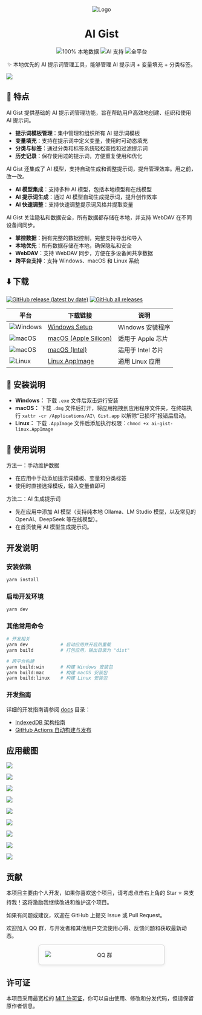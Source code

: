 <div align="center">

![Logo](docs/images/logo.png)

# AI Gist

![100% 本地数据](https://img.shields.io/badge/数据存储-100%25本地-success?style=flat&logo=database&logoColor=white) ![AI 支持](https://img.shields.io/badge/AI-支持多模型-blue?style=flat&logo=openai&logoColor=white) ![全平台](https://img.shields.io/badge/平台-Windows%20%7C%20macOS%20%7C%20Linux-purple?style=flat&logo=electron&logoColor=white)

✨ 本地优先的 AI 提示词管理工具，能够管理 AI 提示词 + 变量填充 + 分类标签。

</div>

![](docs/images/imageMain.png?v=4)

## 📌 特点

AI Gist 提供基础的 AI 提示词管理功能，旨在帮助用户高效地创建、组织和使用 AI 提示词。

- **提示词模板管理**：集中管理和组织所有 AI 提示词模板
- **变量填充**：支持在提示词中定义变量，使用时可动态填充
- **分类与标签**：通过分类和标签系统轻松查找和过滤提示词
- **历史记录**：保存使用过的提示词，方便重复使用和优化

AI Gist 还集成了 AI 模型，支持自动生成和调整提示词，提升管理效率。用之前，改一改。

- **AI 模型集成**：支持多种 AI 模型，包括本地模型和在线模型
- **AI 提示词生成**：通过 AI 模型自动生成提示词，提升创作效率
- **AI 快速调整**：支持快速调整提示词风格并提取变量

AI Gist 关注隐私和数据安全，所有数据都存储在本地，并支持 WebDAV 在不同设备间同步。

- **掌控数据**：拥有完整的数据控制，完整支持导出和导入
- **本地优先**：所有数据存储在本地，确保隐私和安全
- **WebDAV**：支持 WebDAV 同步，方便在多设备间共享数据
- **跨平台支持**：支持 Windows、macOS 和 Linux 系统

## ⬇️ 下载

[![GitHub release (latest by date)](https://img.shields.io/github/v/release/yarin-zhang/AI-Gist?style=flat)](https://github.com/yarin-zhang/AI-Gist/releases/latest) [![GitHub all releases](https://img.shields.io/github/downloads/yarin-zhang/AI-Gist/total?style=flat)](https://github.com/yarin-zhang/AI-Gist/releases)

| 平台 | 下载链接 | 说明 |
|------|----------|------|
| ![Windows](https://custom-icon-badges.demolab.com/badge/Windows-0078D6?logo=windows11&logoColor=white) | [Windows Setup](https://github.com/yarin-zhang/AI-Gist/releases/latest) | Windows 安装程序 |
| ![macOS](https://img.shields.io/badge/macOS-000000?style=flat&logo=apple&logoColor=white) | [macOS (Apple Silicon)](https://github.com/yarin-zhang/AI-Gist/releases/latest) | 适用于 Apple 芯片 |
| ![macOS](https://img.shields.io/badge/macOS-000000?style=flat&logo=apple&logoColor=white) | [macOS (Intel)](https://github.com/yarin-zhang/AI-Gist/releases/latest) | 适用于 Intel 芯片 |
| ![Linux](https://img.shields.io/badge/Linux-FCC624?style=flat&logo=linux&logoColor=black) | [Linux AppImage](https://github.com/yarin-zhang/AI-Gist/releases/latest) | 通用 Linux 应用 |

## 🚀 安装说明

- **Windows：** 下载 `.exe` 文件后双击运行安装
- **macOS：** 下载 `.dmg` 文件后打开，将应用拖拽到应用程序文件夹，在终端执行 `xattr -cr /Applications/AI\ Gist.app` 以解除“已损坏”报错后启动。
- **Linux：** 下载 `.AppImage` 文件后添加执行权限：`chmod +x ai-gist-linux.AppImage`

## 📒 使用说明

方法一：手动维护数据

- 在应用中手动添加提示词模板、变量和分类标签
- 使用时直接选择模板，输入变量值即可

方法二：AI 生成提示词

- 先在应用中添加 AI 模型（支持纯本地 Ollama、LM Studio 模型，以及常见的 OpenAI、DeepSeek 等在线模型）。
- 在首页使用 AI 模型生成提示词。

## 开发说明

### 安装依赖

```bash
yarn install
```

### 启动开发环境

```bash
yarn dev
```

### 其他常用命令

```bash
# 开发相关
yarn dev            # 启动应用并开启热重载
yarn build          # 打包应用，输出目录为 "dist"

# 跨平台构建
yarn build:win      # 构建 Windows 安装包
yarn build:mac      # 构建 macOS 安装包
yarn build:linux    # 构建 Linux 安装包
```

### 开发指南

详细的开发指南请参阅 [docs](./docs) 目录：

- [IndexedDB 架构指南](./docs/indexeddb-architecture.md)
- [GitHub Actions 自动构建与发布](./docs/github-actions.md)

## 应用截图

![](docs/images/image01.png?v=4)

![](docs/images/image02.png?v=4)

![](docs/images/image03.png?v=4)

![](docs/images/image04.png?v=4)

![](docs/images/image05.png?v=4)

![](docs/images/image06.png?v=4)

![](docs/images/image07.png?v=4)

![](docs/images/image08.png?v=4)

![](docs/images/image09.png?v=4)

## 贡献

本项目主要由个人开发，如果你喜欢这个项目，请考虑点击右上角的 Star ⭐️ 来支持我！这将激励我继续改进和维护这个项目。

如果有问题或建议，欢迎在 GitHub 上提交 Issue 或 Pull Request。

欢迎加入 QQ 群，与开发者和其他用户交流使用心得、反馈问题和获取最新动态。

<div style="max-width: 300px; padding: 16px; margin: 0 auto; border: 1px solid #ccc; border-radius: 8px; box-shadow: 0 2px 6px rgba(0,0,0,0.1); text-align: center;">
  <img src="docs/images/QQ-QRCode.png?v=4" alt="QQ 群" style="max-width: 100%; height: auto; display: block; margin: 0 auto;" />
</div>

## 许可证

本项目采用最宽松的 [MIT 许可证](./LICENSE)，你可以自由使用、修改和分发代码，但请保留原作者信息。